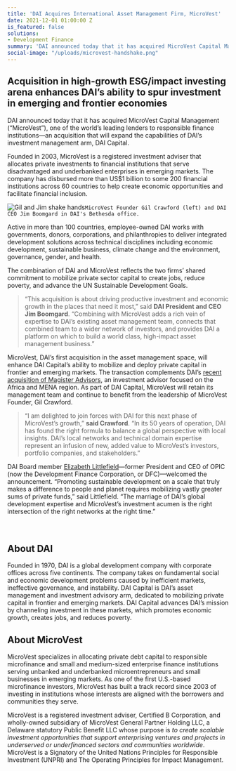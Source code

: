 ```yaml
---
title: 'DAI Acquires International Asset Management Firm, MicroVest'
date: 2021-12-01 01:00:00 Z
is_featured: false
solutions:
- Development Finance
summary: 'DAI announced today that it has acquired MicroVest Capital Management (“MicroVest”), one of the world’s leading lenders to responsible finance institutions—an acquisition that will expand the capabilities of DAI’s investment management arm, DAI Capital.'
social-image: "/uploads/microvest-handshake.png"
---
```


## Acquisition in high-growth ESG/impact investing arena enhances DAI’s ability to spur investment in emerging and frontier economies

DAI announced today that it has acquired MicroVest Capital Management (“MicroVest”), one of the world’s leading lenders to responsible finance institutions—an acquisition that will expand the capabilities of DAI’s investment management arm, DAI Capital.

Founded in 2003, MicroVest is a registered investment adviser that allocates private investments to financial institutions that serve disadvantaged and underbanked enterprises in emerging markets. The company has disbursed more than US$1 billion to some 200 financial institutions across 60 countries to help create economic opportunities and facilitate financial inclusion. 

![Gil and Jim shake hands](/uploads/microvest-handshake.png)`MicroVest Founder Gil Crawford (left) and DAI CEO Jim Boomgard in DAI's Bethesda office.` 
 
Active in more than 100 countries, employee-owned DAI works with governments, donors, corporations, and philanthropies to deliver integrated development solutions across technical disciplines including economic development, sustainable business, climate change and the environment, governance, gender, and health. 
 
The combination of DAI and MicroVest reflects the two firms’ shared commitment to mobilize private sector capital to create jobs, reduce poverty, and advance the UN Sustainable Development Goals. 

> “This acquisition is about driving productive investment and economic growth in the places that need it most,” said **DAI President and CEO Jim Boomgard**. “Combining with MicroVest adds a rich vein of expertise to DAI’s existing asset management team, connects that combined team to a wider network of investors, and provides DAI a platform on which to build a world class, high-impact asset management business.”

MicroVest, DAI’s first acquisition in the asset management space, will enhance DAI Capital’s ability to mobilize and deploy private capital in frontier and emerging markets. The transaction complements DAI’s [recent acquisition of Magister Advisors](https://www.dai.com/news/dai-magister-the-leading-capital-advisor-and-investment-bank-for-international-and-emerging-markets), an investment advisor focused on the Africa and MENA region. As part of DAI Capital, MicroVest will retain its management team and continue to benefit from the leadership of MicroVest Founder, Gil Crawford. 

> “I am delighted to join forces with DAI for this next phase of MicroVest’s growth,” **said Crawford**. “In its 50 years of operation, DAI has found the right formula to balance a global perspective with local insights. DAI’s local networks and technical domain expertise represent an infusion of new, added value to MicroVest’s investors, portfolio companies, and stakeholders.” 

DAI Board member [Elizabeth Littlefield](https://www.dai.com/who-we-are/board/elizabeth-littlefield)—former President and CEO of OPIC (now the Development Finance Corporation, or DFC)—welcomed the announcement. “Promoting sustainable development on a scale that truly makes a difference to people and planet requires mobilizing vastly greater sums of private funds,” said Littlefield. “The marriage of DAI’s global development expertise and MicroVest’s investment acumen is the right intersection of the right networks at the right time.”

<aside style="margin-top: 4rem;">
  <h2>About DAI</h2>
  
  <p>Founded in 1970, DAI is a global development company with corporate offices across five continents. The company takes on fundamental social and economic development problems caused by inefficient markets, ineffective governance, and instability. DAI Capital is DAI’s asset management and investment advisory arm, dedicated to mobilizing private capital in frontier and emerging markets. DAI Capital advances DAI’s mission by channeling investment in these markets, which promotes economic growth, creates jobs, and reduces poverty.</p>
  
  <h2>About MicroVest</h2>
  
  <p>MicroVest specializes in allocating private debt capital to responsible microfinance and small and medium-sized enterprise finance institutions serving unbanked and underbanked microentrepreneurs and small businesses in emerging markets. As one of the first U.S.-based microfinance investors, MicroVest has built a track record since 2003 of investing in institutions whose interests are aligned with the borrowers and communities they serve.</p> 
  
  <p>MicroVest is a registered investment adviser, Certified B Corporation, and wholly-owned subsidiary of MicroVest General Partner Holding LLC, a Delaware statutory Public Benefit LLC whose purpose is <em>to create scalable investment opportunities that support enterprising ventures and projects in underserved or underfinanced sectors and communities worldwide</em>. MicroVest is a Signatory of the United Nations Principles for Responsible Investment (UNPRI) and The Operating Principles for Impact Management.</p>
</aside>


